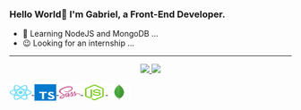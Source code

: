 ### Hello World👋 I'm Gabriel, a Front-End Developer.

- 🚀 Learning NodeJS and MongoDB ...
- 😉 Looking for an internship ...

<hr/>

<div align="center">
  <a href="https://github.com/gabriellbarbosa">
  <img height="180em" src="https://github-readme-stats.vercel.app/api?username=gabriellbarbosa&show_icons=true&theme=omni&include_all_commits=true&count_private=true"/>
  <img height="180em" src="https://github-readme-stats.vercel.app/api/top-langs/?username=gabriellbarbosa&layout=compact&langs_count=7&theme=omni"/>
</div>
<div style="display: inline_block">
  <br>
  <img align="center" alt="Gabriel-React" height="30" width="40" src="https://raw.githubusercontent.com/devicons/devicon/master/icons/react/react-original.svg">
  <img align="center" alt="Gabriel-Ts" height="30" width="40" src="https://raw.githubusercontent.com/devicons/devicon/master/icons/typescript/typescript-plain.svg">
  <img align="center" alt="Gabriel-SASS" height="30" width="40" src="https://raw.githubusercontent.com/devicons/devicon/master/icons/sass/sass-original.svg">
  <img align="center" alt="Gabriel-NodeJS" height="30" width="40" src="https://raw.githubusercontent.com/devicons/devicon/master/icons/nodejs/nodejs-original.svg">
  <img align="center" alt="Gabriel-MongoDB" height="30" width="40" src="https://raw.githubusercontent.com/devicons/devicon/master/icons/mongodb/mongodb-original.svg">
</div>
